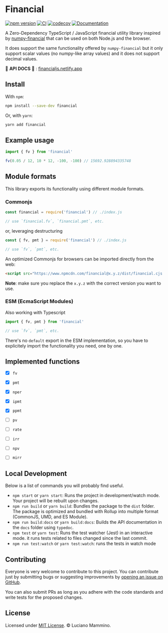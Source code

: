 # Financial

[![npm version](https://badge.fury.io/js/financial.svg)](https://badge.fury.io/js/financial)
[![CI](https://github.com/lmammino/financial/workflows/CI/badge.svg)](https://github.com/lmammino/financial/actions?query=workflow%3ACI)
[![codecov](https://codecov.io/gh/lmammino/financial/branch/master/graph/badge.svg)](https://codecov.io/gh/lmammino/financial)
[![Documentation](https://api.netlify.com/api/v1/badges/eca2653e-dcaa-41db-865c-ab635687e69d/deploy-status)](https://financejs.netlify.app/)

A Zero-Dependency TypeScript / JavaScript financial utility library inspired by [numpy-financial](https://github.com/numpy/numpy-financial/) that can be used on both Node.js and the browser.

It does support the same functionality offered by `numpy-financial` but it only support scalar values (no numpy-like array values) and it does not support decimal values.


📖 **API DOCS** 📖 : [financialjs.netlify.app](https://financialjs.netlify.app)


## Install

With `npm`:

```bash
npm install --save-dev financial
```

Or, with `yarn`:

```bash
yarn add financial
```


## Example usage

```javascript
import { fv } from 'financial'

fv(0.05 / 12, 10 * 12, -100, -100) // 15692.928894335748
```

## Module formats

This library exports its functionality using different module formats.


### Commonjs

```javascript
const financial = require('financial') // ./index.js

// use `financial.fv`, `financial.pmt`, etc.
```

or, leveraging destructuring

```javascript
const { fv, pmt } = require('financial') // ./index.js

// use `fv`, `pmt`, etc.
```

An optimized Commonjs for browsers can be imported directly from the web:

```html
<script src="https://www.npmcdn.com/financial@x.y.z/dist/financial.cjs.production.min.js"></script>
```

**Note**: make sure you replace the `x.y.z` with the correct version you want to use.


### ESM (EcmaScript Modules)

Also working with Typescript

```javascript
import { fv, pmt } from 'financial'

// use `fv`, `pmt`, etc.
```

There's no `default` export in the ESM implementation, so you have to explicitely import the functionality you need, one by one.


## Implemented functions

 - [X] `fv`
 - [X] `pmt`
 - [X] `nper`
 - [X] `ipmt`
 - [X] `ppmt`
 - [ ] `pv`
 - [ ] `rate`
 - [ ] `irr`
 - [ ] `npv`
 - [ ] `mirr`


## Local Development

Below is a list of commands you will probably find useful.

 - `npm start` or `yarn start`: Runs the project in development/watch mode. Your project will be rebuilt upon changes.
 - `npm run build` or `yarn build`: Bundles the package to the `dist` folder. The package is optimized and bundled with Rollup into multiple format (CommonJS, UMD, and ES Module).
 - `npm run build:docs` or `yarn build:docs`: Builds the API documentation in the `docs` folder using `typedoc`.
 - `npm test` or `yarn test`: Runs the test watcher (Jest) in an interactive mode. it runs tests related to files changed since the last commit.
 - `npm run test:watch` or `yarn test:watch`: runs the tests in watch mode


## Contributing

Everyone is very welcome to contribute to this project. You can contribute just by submitting bugs or
suggesting improvements by [opening an issue on GitHub](https://github.com/lmammino/financial/issues).

You can also submit PRs as long as you adhere with the code standards and write tests for the proposed changes.

## License

Licensed under [MIT License](LICENSE). © Luciano Mammino.